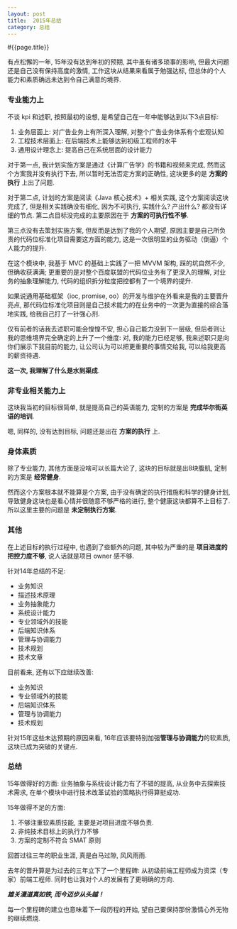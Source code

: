 ```yaml
---
layout: post
title:  2015年总结
category: 总结
---
```


#{{page.title}}

有点松懈的一年, 15年没有达到年初的预期, 其中虽有诸多琐事的影响, 但最大问题还是自己没有保持高度的激情, 
工作这块从结果来看属于勉强达标, 但总体的个人能力和素质确远未达到令自己满意的境界.

### 专业能力上

不谈 kpi 和述职, 按照最初的设想, 是希望自己在一年中能够达到以下3点目标: 

1. 业务层面上: 对广告业务上有所深入理解, 对整个广告业务体系有个宏观认知
2. 工程技术层面上: 在后端技术上能够达到初级工程师的水平
3. 通用设计理念上: 提高自己在系统层面的设计能力 

对于第一点, 我计划实施方案是通过《计算广告学》的书籍和视频来完成, 然而这个方案我并没有执行下去, 所以暂时无法否定方案的正确性, 
这块更多的是 **方案的执行** 上出了问题.
 
对于第二点, 计划的方案是阅读《Java 核心技术》+ 相关实践, 这个方案阅读这块完成了, 
但是相关实践确没有细化, 因为不可执行, 实践什么? 产出什么? 都没有详细的节点. 
第二点目标没完成的主要原因在于 **方案的可执行性不够**.  

第三点没有去策划实施方案, 但反而是达到了我的个人期望, 原因主要是自己所负责的代码位标准化项目需要这方面的能力, 
这是一次很明显的业务驱动（倒逼）个人能力的提升.
 
在这个模块中, 我基于 MVC 的基础上实践了一把 MVVM 架构, 踩的坑自然不少, 但确收获满满;
更重要的是对整个百度联盟的代码位业务有了更深入的理解, 对业务的抽象理解能力, 代码的组织拆分粒度把控都有了一个境界的提升.

如果说通用基础框架（ioc, promise, oo）的开发与维护在外看来是我的主要晋升亮点, 
那代码位标准化项目则是自己技术能力的在业务中的一次更为直接的综合落地实践, 给我自己打了一针强心剂.
 
仅有前者的话我去述职可能会惶惶不安, 担心自己能力没到下一层级, 
但后者则让我的思维境界完全确定的上升了一个维度: 对, 我的能力已经足够, 
我来述职只是向你们展示下我目前的能力, 让公司认为可以把更重要的事情交给我, 可以给我更高的薪资待遇. 

**这一次, 我理解了什么是水到渠成**.

### 非专业相关能力上

这块我当初的目标很简单, 就是提高自己的英语能力, 定制的方案是 **完成华尔街英语的培训**.

嗯, 同样的, 没有达到目标, 问题还是出在 **方案的执行** 上.

### 身体素质

除了专业能力, 其他方面是没啥可以长篇大论了, 这块的目标就是出8块腹肌, 定制的方案是 **经常健身**.

然而这个方案根本就不能算是个方案, 由于没有确定的执行措施和科学的健身计划, 导致健身这块也是看心情并很随意不够严格的进行, 
整个健康这块都算不上目标了. 所以这里主要的问题是 **未定制执行方案**.

### 其他

在上述目标的执行过程中, 也遇到了些额外的问题, 其中较为严重的是 **项目进度的把控力度不够**, 说人话就是项目 owner 感不够.
 
针对14年总结的不足:  

- 业务知识
- 描述技术原理
- 业务抽象能力
- 系统设计能力
- 专业领域外的技能
- 后端知识体系
- 管理与协调能力
- 技术规划
- 技术文章

目前看来, 还有以下应继续改善: 
 
- 业务知识
- 专业领域外的技能
- 后端知识体系
- 管理与协调能力
- 技术规划

针对15年这些未达预期的原因来看, 16年应该要特别加强**管理与协调能力**的软素质, 这块已成为突破的关键点.

### 总结

15年做得好的方面: 业务抽象与系统设计能力有了不错的提高, 从业务中去探索技术需求, 在单个模块中进行技术改革试验的策略执行得算挺成功.

15年做得不足的方面: 

1. 不够注重软素质技能, 主要是对项目进度不够负责.
2. 非纯技术目标上的执行力不够
3. 方案的定制不符合 SMAT 原则

回首过往三年的职业生涯, 真是白马过隙, 风风雨雨.
 
去年的晋升算是为过去的三年立下了一个里程碑: 从初级前端工程师成为资深（专家）前端工程师. 同时也让我对个人的发展有了更明确的方向. 

***雄关漫道真如铁, 而今迈步从头越！*** 

每一个里程碑的建立也意味着下一段历程的开始, 望自己要保持那份激情心外无物的继续燃烧.




 
